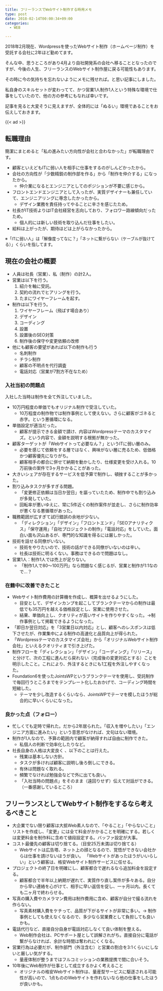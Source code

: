 ```yaml
---
title: フリーランスでWebサイト制作する時用メモ
type: post
date: 2018-02-14T00:00:34+09:00
categories:
  - WEB

---
```

2018年2月現在、Wordpressを使ったWebサイト制作（ホームページ制作）を受託する会社に2年ほど勤めてます。

そんな中、思うところがあり4月より自社開発系の会社へ移ることとなったのですが、今後の人生、フリーランスのWebサイト制作屋に戻る可能性もあります。

その時に今の気持ちを忘れないようにメモに残せれば。と思い記事にしました。

私自身のスキルセットが変わってて、かつ営業1人制作1人という特殊な環境で仕事をしていたので、他の方の参考にもなれば幸いです。

記事を見ると大変そうに見えますが、全体的には「ぬるい」環境であることをお伝えしておきます。

<!--more-->

{{< ad >}}

## 転職理由

簡潔にまとめると「私の進みたい方向性が会社と合わなかった」が転職理由です。

  * 顧客といえどもITに弱い人を相手に仕事をするのがしんどかったから。
  * 会社の方向性が「少数精鋭の制作部を作る」から「制作を仲介する」になったから。 
      * 仲介業になるとエンジニアとしてのポジションが不要に感じから。
  * フロントエンドエンジニアとして入ったが、実質デザイナーも兼任していて、エンジニアリングに専念したかったから。 
      * デザイン業務を責任持ってやることに辛さを感じたため。
  * 社長がIT技術よりはIT会社経営を志向しており、フォロワー路線傾向だったため。 
      * 個人的には新しい技術を取り込んだ仕事をしたい。
  * 給料は上がったが、期待ほどは上がらなかったから。

<span style="font-size: 10pt;">※「ITに弱い人」は「解像度ってなに？」「ネットに繋がらない（ケーブルが抜けてる）」くらいを指してます。<br /> </span>

## 現在の会社の概要

  * 人員は社長（営業）、私（制作）の計2人。
  * 営業は以下を行う。 
      1. 紹介を軸に受託。
      2. 契約の流れでヒアリングを行う。
      3. たまにワイヤーフレームを起す。
  * 制作は以下を行う。 
      1. ワイヤーフレーム（飛ばす場合あり）
      2. デザイン
      3. コーディング
      4. 設置
      5. 設置後のSEO対策
      6. 制作後の保守や変更依頼の改修
  * 他にも顧客の要望があれば以下の制作も行う 
      * 名刺制作
      * チラシ制作
      * 顧客の不明点を代行調査
      * 電話対応（営業が7割方不在なため）

### 入社当初の問題点

入社した当時は制作を全て外注していました。

  * 10万円程度の単価でもオリジナル制作で受注していた。 
      * 10万程度の制作物では制作事例として使えない。さらに顧客がゴネると赤字。という悪循環になる。
  * 単価設定が適当だった。 
      * 顧客が提示できる金額で請け、内容はWordpressテーマのカスタマイズ。という内容で、金額を説明する根拠が無かった。
  * 顧客ターゲットが「Webサイトって必要なん？」というITに弱い層のみ。 
      * 必要を感じて依頼をする層ではなく、興味がない層に売るため、低価格かつ顧客優先になりがち。
      * 顧客相手の都合に併せて納期を動かしたり、仕様変更を受け入れる。10万前後の案件で3ヶ月かかることがあった。
  * 大きいシェアが存在するサービスを低予算で制作し、頓挫することが多かった。
  * 割り込みタスクが多すぎる問題。 
      * 「変更修正依頼は当日か翌日」を謳っていたため、制作中でも割り込みが多発していた。
      * 回転率が悪いゆえに、常に5件近くの制作案件が並走し、さらに制作効率が悪くなる悪循環があった。
  * 職務範囲が広すぎて試行錯誤の余地が少ない。 
      * 「ディレクション」「デザイン」「フロントエンド」「SEOアナリティクス」「保守運用」「自社プロジェクトの制作」「電話対応」をしていた。面白い面も沢山あるが、専門的な知識を得るには厳しかった。
  * 技術を話せる同僚がいない。 
      * 技術をやりたいので、技術の話ができる同僚がいないのは辛い。
      * 社長は技術に明るくない。事務はできるので問題はなし。
  * 営業1人：制作1人では売上が足りない。 
      * 「制作1人で80〜100万円」なら問題なく感じるが、営業と制作が1:1なので…？

### 在籍中に改善できたこと

  * Webサイト制作費用の計算機を作成し、概算を出せるようにした。 
      * 目安として、デザインカンプを起こしてブランクテーマからの制作は最低でも35万円を越える価格設定とし、営業に使用させた。
      * 結果、単価向上し、クオリティが高いサイトを作りやすくなった。→制作事例として掲載できるようになった。
  * 「即日か翌日対応」を「3営業日以内対応」とし、顧客へのレスポンスは低下させたが、作業集中による制作の高速化と品質向上が得られた。
  * 「Wordpressテーマのカスタマイズ会社」から「オリジナルWebサイト制作会社」といえるクオリティまで引き上げた。
  * 制作フローを「ディレクション」「デザイン」「コーディング」「リリース」と分けて、次の工程に進んだら戻れない（完成後の変更対応とする）ことを明示したこと。これにより、外注するときにも1工程を外注しやすくなった。
  * Foundation6を使ったJointsWPというブランクテーマを使用し、受託制作で毎回行うところまでをテンプレート化したおかげで、コーディング時間を短縮した。 
      * テーマを少し改造するくらいなら、JointsWPでテーマを模したほうが総合的に早いくらいになった。

### 良かった点（フォロー）

  * 忙しくても定時で帰れた。だから2年居られた。「収入を増やしたい」「エンジニア方面に進みたい」という意思がなければ、文句はない環境。
  * 制作が1人なので、予算の範囲内で顧客が納得すれば自由に制作できた。 
      * 私個人の判断で効率化したりなど。
  * 社長自身の人格は大変良く 、以下のことは行えた。 
      * 残業は基本しない方針。
      * タスクが多ければ顧客に説明し後ろ倒しにできる。
      * 有休は問題なく取れる。
      * 頻繁でなければ勉強会などで外に出ても良い。
      * 「入社当時の問題点」をそのまま（遠回りせず）伝えて対話ができる。（一番感謝しているところ）

## フリーランスとしてWebサイト制作をするなら考えるべきこと

  * 大企業でない限り顧客は大抵Web素人なので、「やること」「やらないこと」リストを作成し、「変更」には全て料金がかかることを明確にする。若しくは変更料金を制作料に含めて値段設定する。バッファ設定が大事。
  * コスト最優先の顧客は切り捨てる。（目安25万未満は切り捨てる） 
      * Webサイトは広告塔、ネット上の顔となるので、覚悟ができない会社からは仕事を請けないほうが良い。 「Webサイトがあったほうがいいらしい」という顧客は、格安Webサイト制作サービスに任せる。
  * プロジェクトの終了日を明確にし、顧客都合で遅れるなら追加料金を設定する。 
      * 顧客都合で半年以上納期が遅れて、実質作り直し案件が多々ある。自分から早い連絡を心がけて、相手に早い返信を促し、一ヶ月以内。長くても二ヶ月で終わらせる。
  * 写真の購入費やカメラマン費用は制作費用に含め、顧客が自分で撮る流れを作らない。 
      * 写真素材購入費をケチって、品質が下がるサイトが非常に多い。→ 制作事例としても使えなくなるので、多少なら営業費として負担しても良いかも。
  * 電話代行など、直接自分自身が電話対応しなくて良い体制を整える。 
      * Web制作会社は、PCサポート屋として誤解されがち。直接自分に電話が繋がらなければ、余計な時間は奪われにくくなる。
  * 営業行為は必要だが、制作部門（外注含む）と営業の割合を3:1くらいにしないと厳しい気がする。 
      * 量産体制が整うまではフルコミッションの業務提携で間に合いそう。
  * 10年後にWeb制作が仕事として成立するかよく考えること 
      * オリジナルの格安Webサイト制作は、量産型サービスに駆逐される可能性が高いので、1点もののWebサイトを作れないなら他の仕事をしたほうが良いかも。